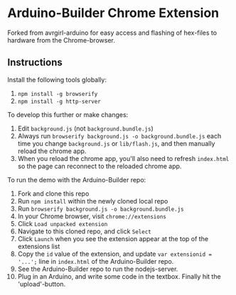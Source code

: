 # Arduino-Builder Chrome Extension

Forked from avrgirl-arduino for easy access and flashing of hex-files to hardware from the Chrome-browser.

## Instructions

Install the following tools globally:

1. `npm install -g browserify`
2. `npm install -g http-server`

To develop this further or make changes:

1. Edit `background.js` (not `background.bundle.js`)
2. Always run `browserify background.js -o background.bundle.js` each time you change `background.js` or `lib/flash.js`, and then manually reload the chrome app.
3. When you reload the chrome app, you'll also need to refresh `index.html` so the page can reconnect to the reloaded chrome app.

To run the demo with the Arduino-Builder repo:

1. Fork and clone this repo
2. Run `npm install` within the newly cloned local repo
3. Run `browserify background.js -o background.bundle.js`
4. In your Chrome browser, visit `chrome://extensions`
5. Click `Load unpacked extension`
6. Navigate to this cloned repo, and click `Select`
7. Click `Launch` when you see the extension appear at the top of the extensions list
8. Copy the `id` value of the extension, and update `var extensionid = '...';` line in `index.html` of the Arduino-Builder repo.
9. See the Arduino-Builder repo to run the nodejs-server.
10. Plug in an Arduino, and write some code in the textbox. Finally hit the 'upload'-button.


